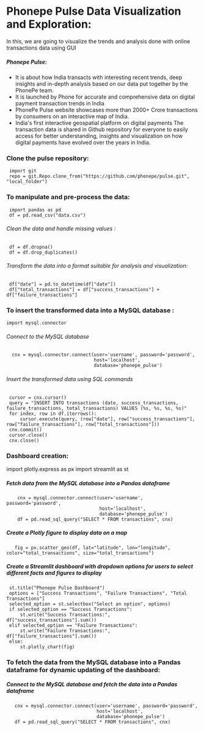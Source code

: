 # Phonepe Pulse Data Visualization and Exploration:
  In this, we are going to visualize the trends and analysis done with online transactions data using GUI
##### Phonepe Pulse:
  * It is about how India transacts with interesting recent trends, deep insights and in-depth analysis based on our data put together by the PhonePe team.
  * It is launched by Phone for accurate and comprehensive data on digital payment transaction trends in India
  * PhonePe Pulse website showcases more than 2000+ Crore transactions by consumers on an interactive map of India.
  *  India's first interactive geospatial platform on digital payments
The transaction data is shared in Github repository for everyone to easily access for better understanding, insights and visualization on how digital payments have evolved over the years in India.

### Clone the pulse repository:
     import git
     repo = git.Repo.clone_from("https://github.com/phonepe/pulse.git", "local_folder")
 
### To manipulate and pre-process the data:
     import pandas as pd
     df = pd.read_csv("data.csv")
###### Clean the data and handle missing values :
     df = df.dropna()
     df = df.drop_duplicates()
###### Transform the data into a format suitable for analysis and visualization:
     df["date"] = pd.to_datetime(df["date"])
     df["total_transactions"] = df["success_transactions"] + df["failure_transactions"]

### To insert the transformed data into a MySQL database :
    import mysql.connector

###### Connect to the MySQL database
      cnx = mysql.connector.connect(user='username', password='password',
                                    host='localhost',
                                    database='phonepe_pulse')

###### Insert the transformed data using SQL commands
     cursor = cnx.cursor()
     query = "INSERT INTO transactions (date, success_transactions, failure_transactions, total_transactions) VALUES (%s, %s, %s, %s)"
     for index, row in df.iterrows():
         cursor.execute(query, (row["date"], row["success_transactions"], row["failure_transactions"], row["total_transactions"]))
     cnx.commit()
     cursor.close()
     cnx.close()
     
### Dashboard creation:
   import plotly.express as px
   import streamlit as st

##### Fetch data from the MySQL database into a Pandas dataframe
        cnx = mysql.connector.connect(user='username', password='password',
                                      host='localhost',
                                      database='phonepe_pulse')
        df = pd.read_sql_query("SELECT * FROM transactions", cnx)

##### Create a Plotly figure to display data on a map
       fig = px.scatter_geo(df, lat="latitude", lon="longitude", color="total_transactions", size="total_transactions")

##### Create a Streamlit dashboard with dropdown options for users to select different facts and figures to display
     st.title("Phonepe Pulse Dashboard")
     options = ["Success Transactions", "Failure Transactions", "Total Transactions"]
     selected_option = st.selectbox("Select an option", options)
     if selected_option == "Success Transactions":
         st.write("Success Transactions:", df["success_transactions"].sum())
     elif selected_option == "Failure Transactions":
         st.write("Failure Transactions:", df["failure_transactions"].sum())
     else:
         st.plotly_chart(fig)

### To fetch the data from the MySQL database into a Pandas dataframe for dynamic updating of the dashboard:
##### Connect to the MySQL database and fetch the data into a Pandas dataframe
       cnx = mysql.connector.connect(user='username', password='password',
                                     host='localhost',
                                     database='phonepe_pulse')
       df = pd.read_sql_query("SELECT * FROM transactions", cnx)

